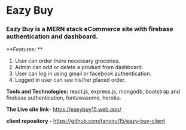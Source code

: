 # Eazy Buy
### Eazy Buy is a MERN stack eCommerce site with firebase authentication and dashboard.

**Features: **

1. User can order there necessary groceries.
2. Admin can add or delete a product from dashboard.
3. User can log in using gmail or facebook authentication.
4. Logged in user can see his/her placed order.

**Tools and Technologies:** react.js, express.js, mongodb, bootstrap and firebase authentication, 
fontawasome, heroku.

**The Live site link**- https://easybuy15.web.app/

**client repository -** https://github.com/tanvirul15/eazy-buy-client
